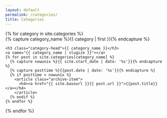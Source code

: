 ```yaml
---
layout: default 
permalink: /categories/
title: Categories
---
```



<div id="archives">
{% for category in site.categories %}
  <div class="archive-group">
    {% capture category_name %}{{ category | first }}{% endcapture %}
    <div id="#{{ category_name | slugize }}"></div>
    <p></p>

    <h3 class="category-head">{{ category_name }}</h3>
    <a name="{{ category_name | slugize }}"></a>
    {% for post in site.categories[category_name] %}
      {% capture nowunix %}{{ site.start_date | date: '%s'}}{% endcapture %}
      {% capture posttime %}{{post.date | date: '%s'}}{% endcapture %}
      {% if posttime > nowunix %}
        <article class="archive-item">
          <h4><a href="{{ site.baseurl }}{{ post.url }}">{{post.title}}</a></h4>
        </article>
      {% endif %}
    {% endfor %}
  </div>
{% endfor %}
</div>